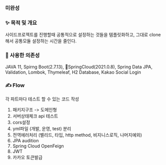 ### 미완성

### ✨ 목적 및 개요
사이드프로젝트를 진행할때 공통적으로 설정하는 것들을 템플릿화하고, 그대로 clone해서 공통모듈 설정하는 시간을 줄인다.


### 🔨 사용한 의존성
JAVA 11, Spirng Boot(2.7.13), SpringCloud(2021.0.8), Spring Data JPA, Validation, Lombok, Thymeleaf, H2 Database, Kakao Social Login


### ✍ Flow
각 파트마다 테스트 할 수 있는 코드 작성

1. 패키지구조 -> 도메인형
2. 서버상태체크 api 테스트
3. cors설정
4. yml파일 (개발, 운영, test) 분리
5. 전역에러처리 (벨리드, 타입, http method, 비지니스로직, 나머지예외)
6. JPA audition
7. Spring Cloud OpenFeign
8. JWT
9. 카카오 토큰발급
